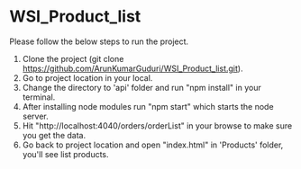 # WSI_Product_list

Please follow the below steps to run the project.
1. Clone the project (git clone https://github.com/ArunKumarGuduri/WSI_Product_list.git).
2. Go to project location in your local.
3. Change the directory to 'api' folder and run "npm install" in your terminal.
4. After installing node modules run "npm start" which starts the node server.
5. Hit "http://localhost:4040/orders/orderList" in your browse to make sure you get the data.
6. Go back to project location and open "index.html" in 'Products' folder, you'll see list products.
